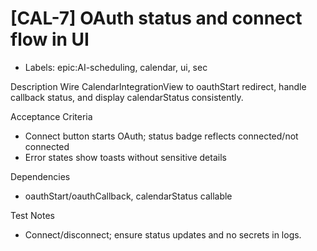 # [CAL-7] OAuth status and connect flow in UI

- Labels: epic:AI-scheduling, calendar, ui, sec

Description
Wire CalendarIntegrationView to oauthStart redirect, handle callback status, and display calendarStatus consistently.

Acceptance Criteria
- Connect button starts OAuth; status badge reflects connected/not connected
- Error states show toasts without sensitive details

Dependencies
- oauthStart/oauthCallback, calendarStatus callable

Test Notes
- Connect/disconnect; ensure status updates and no secrets in logs.
